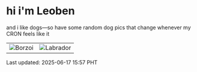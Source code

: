 # hi i'm Leoben

and i like dogs—so have some random dog pics that change whenever my CRON feels like it

|  |  |
|--------|----------|
| ![Borzoi](https://random-dog-vercel.vercel.app/api/random-borzoi?v=1750147067) | ![Labrador](https://random-dog-vercel.vercel.app/api/random-labrador?v=1750147067) |

Last updated: 2025-06-17 15:57 PHT
